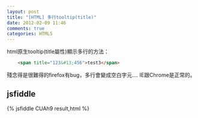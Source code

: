 ```yaml
---
layout: post
title: "[HTML] 多行tooltip(title)"
date: 2012-02-09 11:46
comments: true
categories: HTML5
---
```


html原生tooltip(title屬性)顯示多行的方法：

``` html
	<span title="123&#13;456">test3</span>
```
殘念得是很難得的firefox有bug，多行會變成空白字元....
IE跟Chrome是正常的。

## jsfiddle

{% jsfiddle CUAh9 result,html %}

